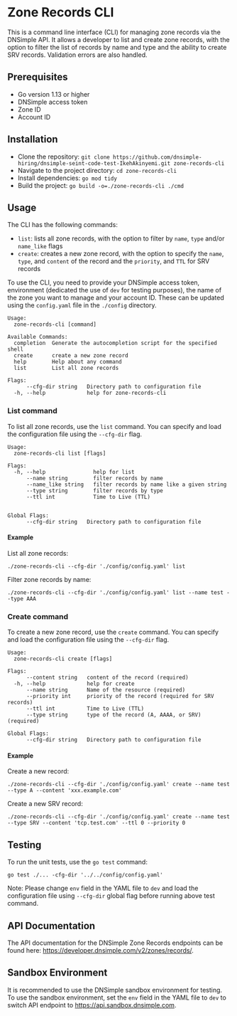 # Zone Records CLI
This is a command line interface (CLI) for managing zone records via the DNSimple API. It allows a developer to list and create zone records, with the option to filter the list of records by name and type and the ability to create SRV records. Validation errors are also handled.

## Prerequisites
- Go version 1.13 or higher
- DNSimple access token
- Zone ID
- Account ID

## Installation
- Clone the repository: `git clone https://github.com/dnsimple-hiring/dnsimple-seint-code-test-IkehAkinyemi.git zone-records-cli`
- Navigate to the project directory: `cd zone-records-cli`
- Install dependencies: `go mod tidy`
- Build the project: `go build -o=./zone-records-cli ./cmd`

## Usage
The CLI has the following commands:
- `list`: lists all zone records, with the option to filter by `name`, `type` and/or `name_like` flags
- `create`: creates a new zone record, with the option to specify the `name`, `type`, and `content` of the record and the `priority`, and `TTL` for SRV records

To use the CLI, you need to provide your DNSimple access token, environment (dedicated the use of `dev` for testing purposes), the name of the zone you want to manage and your account ID. These can be updated using the `config.yaml` file in the `./config` directory.


```
Usage:
  zone-records-cli [command]

Available Commands:
  completion  Generate the autocompletion script for the specified shell
  create      create a new zone record
  help        Help about any command
  list        List all zone records

Flags:
      --cfg-dir string   Directory path to configuration file
  -h, --help             help for zone-records-cli
```

### List command
To list all zone records, use the `list` command. You can specify and load the configuration file using the `--cfg-dir` flag.

```
Usage:
  zone-records-cli list [flags]

Flags:
  -h, --help               help for list
      --name string        filter records by name
      --name_like string   filter records by name like a given string
      --type string        filter records by type
      --ttl int            Time to Live (TTL)


Global Flags:
      --cfg-dir string   Directory path to configuration file
```

#### Example
List all zone records:
```
./zone-records-cli --cfg-dir './config/config.yaml' list 
```

Filter zone records by name:
```
./zone-records-cli --cfg-dir './config/config.yaml' list --name test --type AAA
```

### Create command
To create a new zone record, use the `create` command. You can specify and load the configuration file using the `--cfg-dir` flag.

```
Usage:
  zone-records-cli create [flags]

Flags:
      --content string   content of the record (required)
  -h, --help             help for create
      --name string      Name of the resource (required)
      --priority int     priority of the record (required for SRV records)
      --ttl int          Time to Live (TTL)
      --type string      type of the record (A, AAAA, or SRV) (required)

Global Flags:
      --cfg-dir string   Directory path to configuration file
```

#### Example
Create a new record:
```
./zone-records-cli --cfg-dir './config/config.yaml' create --name test --type A --content 'xxx.example.com'
```

Create a new SRV record:
```
./zone-records-cli --cfg-dir './config/config.yaml' create --name test --type SRV --content 'tcp.test.com' --ttl 0 --priority 0
```

## Testing
To run the unit tests, use the `go test` command:
```
go test ./... -cfg-dir '../../config/config.yaml'
```

Note: Please change `env` field in the YAML file to `dev` and load the configuration file using `--cfg-dir` global flag before running above test command.

## API Documentation
The API documentation for the DNSimple Zone Records endpoints can be found here: https://developer.dnsimple.com/v2/zones/records/.

## Sandbox Environment
It is recommended to use the DNSimple sandbox environment for testing. To use the sandbox environment, set the `env` field in the YAML file to `dev` to switch API endpoint to https://api.sandbox.dnsimple.com.

